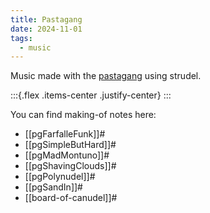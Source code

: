 ```yaml
---
title: Pastagang
date: 2024-11-01
tags:
  - music
---
```


Music made with the [pastagang](https://www.pastagang.cc/) using strudel.

:::{.flex .items-center .justify-center}
<peaks-playlist pos=3 url="https://cdn.midirus.com/project/pastagang.json"></peaks-playlist>
:::

You can find making-of notes here:

- [[pgFarfalleFunk]]#
- [[pgSimpleButHard]]#
- [[pgMadMontuno]]#
- [[pgShavingClouds]]#
- [[pgPolynudel]]#
- [[pgSandIn]]#
- [[board-of-canudel]]#
